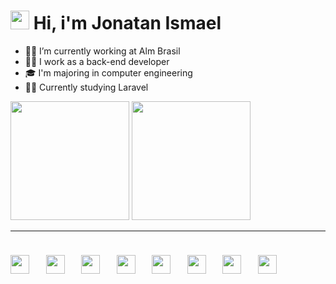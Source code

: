 <style>
    hr {
        height: 0.2px;
    }
</style>
<h1>
  <img width="30" src="https://raw.githubusercontent.com/kaueMarques/kaueMarques/master/hi.gif" /> Hi, i'm Jonatan Ismael
</h1>
<ul>
  <li>👨‍💻 I’m currently working at Alm Brasil </li>
  <li>👨‍💼 I work as a back-end developer </li>
  <li>🎓 I'm majoring in computer engineering </li>
  <li>👨‍🎓 Currently studying Laravel </li>
</ul>
</hr>
<div display="inline">
  <img height="190em" src="https://github-readme-stats.vercel.app/api?username=jhowmael&show_icons=true&theme=omni"/>
  <img height="190em" src="https://github-readme-stats.vercel.app/api/top-langs/?username=jhowmael&layout=compact&langs_count=7&theme=omni&border_radius=6&hide_border=true"/>
</div>
<hr>
<h1>
    <div display="inline">
      <img width="30" src="https://cdn.jsdelivr.net/gh/devicons/devicon@latest/icons/php/php-original.svg" />
      &nbsp;&nbsp;
      <img width="30" src="https://cdn.jsdelivr.net/gh/devicons/devicon@latest/icons/cakephp/cakephp-original.svg" />
      &nbsp;&nbsp;
      <img width="30" src="https://cdn.jsdelivr.net/gh/devicons/devicon@latest/icons/laravel/laravel-original.svg" />
      &nbsp;&nbsp;
      <img width="30" src="https://cdn.jsdelivr.net/gh/devicons/devicon@latest/icons/html5/html5-original.svg"  />
      &nbsp;&nbsp;
      <img width="30" src="https://cdn.jsdelivr.net/gh/devicons/devicon@latest/icons/javascript/javascript-plain.svg" />
      &nbsp;&nbsp;
      <img width="30" src="https://cdn.jsdelivr.net/gh/devicons/devicon@latest/icons/java/java-original.svg" />
      &nbsp;&nbsp;
      <img width="30" src="https://cdn.jsdelivr.net/gh/devicons/devicon@latest/icons/python/python-original.svg" />
      &nbsp;&nbsp;
      <img width="30" src="https://cdn.jsdelivr.net/gh/devicons/devicon@latest/icons/mysql/mysql-original.svg" />
    </div>
</h1>
